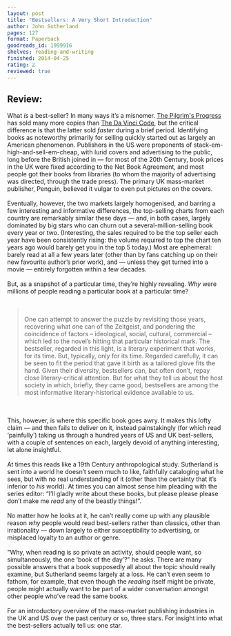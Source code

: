 ```yaml
---
layout: post
title: "Bestsellers: A Very Short Introduction"
author: John Sutherland
pages: 127
format: Paperback
goodreads_id: 1999916
shelves: reading-and-writing
finished: 2014-04-25
rating: 2
reviewed: true
---
```

## Review:
<div class="review">
What <em>is</em> a best-seller? In many ways it’s a misnomer. <a href="http://www.goodreads.com/book/show/29797.The_Pilgrim_s_Progress" title="The Pilgrim's Progress by John Bunyan">The Pilgrim's Progress</a> has sold many more copies than <a href="http://www.goodreads.com/book/show/968.The_Da_Vinci_Code" title="The Da Vinci Code by Dan Brown">The Da Vinci Code</a>, but the critical difference is that the latter sold <em>faster</em> during a brief period. Identifying books as noteworthy primarily for selling quickly started out as largely an American phenomenon. Publishers in the US were proponents of stack-em-high-and-sell-em-cheap, with lurid covers and advertising to the public, long before the British joined in — for most of the 20th Century, book prices in the UK were fixed according to the Net Book Agreement, and most people got their books from libraries (to whom the majority of advertising was directed, through the trade press). The primary UK mass-market publisher, Penguin, believed it vulgar to even put pictures on the covers.<br /><br />Eventually, however, the two markets largely homogenised, and barring a few interesting and informative differences, the top-selling charts from each country are remarkably similar these days — and, in both cases, largely dominated by big stars who can churn out a several-million-selling book every year or two. (Interesting, the sales required to be the top seller each year have been consistently rising: the volume required to top the chart ten years ago would barely get you in the top 5 today.) Most are ephemeral: barely read at all a few years later (other than by fans catching up on their new favourite author’s prior work), and — unless they get turned into a movie — entirely forgotten within a few decades. <br /><br />But, as a snapshot of a particular time, they’re highly revealing. <em>Why</em> were millions of people reading a particular book at a particular time? <br /><br /><blockquote><br />One can attempt to answer the puzzle by revisiting those years, recovering what one can of the Zeitgeist, and pondering the coincidence of factors – ideological, social, cultural, commercial – which led to the novel’s hitting that particular historical mark. The bestseller, regarded in this light, is a literary experiment that works, for its time. But, typically, only for its time. Regarded carefully, it can be seen to fit the period that gave it birth as a tailored glove fits the hand. Given their diversity, bestsellers can, but often don’t, repay close literary-critical attention. But for what they tell us about the host society in which, briefly, they came good, bestsellers are among the most informative literary-historical evidence available to us.<br /></blockquote><br /><br />This, however, is where this specific book goes awry. It makes this lofty claim — and then fails to deliver on it, instead painstakingly (for which read ‘painfully’) taking us through a hundred years of US and UK best-sellers, with a couple of sentences on each, largely devoid of anything interesting, let alone insightful. <br /><br />At times this reads like a 19th Century anthropological study. Sutherland is sent into a world he doesn’t seem much to like, faithfully cataloging what he sees, but with no real understanding of it (other than the certainty that it’s inferior to <em>his</em> world). At times you can almost sense him pleading with the series editor: “I’ll gladly write about these books, but please please please don’t make me <em>read</em> any of the beastly things!”. <br /><br />No matter how he looks at it, he can’t really come up with any plausible reason <em>why</em> people would read best-sellers rather than classics, other than irrationality — down largely to either susceptibility to advertising, or misplaced loyalty to an author or genre.<br /><br />"Why, when reading is so private an activity, should people want, so simultaneously, the one ‘book of the day’?” he asks. There are many possible answers that a book supposedly all about the topic should really examine, but Sutherland seems largely at a loss. He can’t even seem to fathom, for example, that even though the <em>reading</em> itself might be private, people might actually want to be part of a wider conversation amongst other people who’ve read the same books.<br /><br />For an introductory overview of the mass-market publishing industries in the UK and US over the past century or so, three stars. For insight into what the best-sellers actually tell us: one star.<br />
</div>
